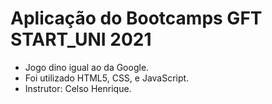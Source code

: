 # Aplicação do Bootcamps GFT START_UNI 2021
- Jogo dino igual ao da Google.
- Foi utilizado HTML5, CSS, e JavaScript.
- Instrutor: Celso Henrique.
